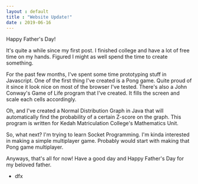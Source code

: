 ```yaml
---
layout : default
title : "Website Update!"
date : 2019-06-16
---
```


Happy Father's Day!

It's quite a while since my first post.
I finished college and have a lot of free
time on my hands. Figured I might as well
spend the time to create something.

For the past few months, I've spent some
time prototyping stuff in Javascript.
One of the first thing I've created is a
Pong game. Quite proud of it since it
look nice on most of the browser I've tested.
There's also a John Conway's Game of Life
program that I've created. It fills the
screen and scale each cells accordingly.

Oh, and I've created a Normal Distribution
Graph in Java that will automatically find
the probability of a certain Z-score on the
graph. This program is written for Kedah
Matriculation College's Mathematics Unit.

So, what next? I'm trying to learn Socket
Programming. I'm kinda interested in
making a simple multiplayer game. Probably
would start with making that Pong game
multiplayer.

Anyways, that's all for now! Have a good day
and Happy Father's Day for my beloved father.

- dfx